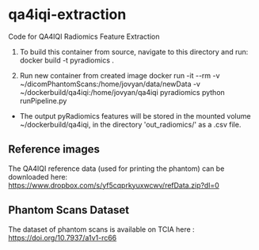 # qa4iqi-extraction
Code for QA4IQI Radiomics Feature Extraction

1. To build this container from source, navigate to this directory and run:
docker build -t pyradiomics .

2. Run new container from created image
docker run -it --rm -v ~/dicomPhantomScans:/home/jovyan/data/newData -v ~/dockerbuild/qa4iqi:/home/jovyan/qa4iqi pyradiomics python runPipeline.py

* The output pyRadiomics features will be stored in the mounted volume ~/dockerbuild/qa4iqi, in the directory 'out_radiomics/' as a .csv file.

## Reference images
The QA4IQI reference data (used for printing the phantom) can be downloaded here: https://www.dropbox.com/s/yf5cqprkyuxwcwv/refData.zip?dl=0

## Phantom Scans Dataset
The dataset of phantom scans is available on TCIA here : https://doi.org/10.7937/a1v1-rc66
